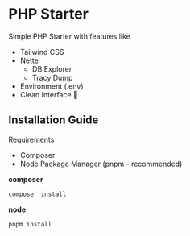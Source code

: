 # PHP Starter

Simple PHP Starter with features like

- Tailwind CSS
- Nette
  - DB Explorer
  - Tracy Dump
- Environment (.env)
- Clean Interface 🤩

## Installation Guide

Requirements

- Composer
- Node Package Manager (pnpm - recommended)

**composer**

```bash
composer install
```

**node**

```bash
pnpm install
```
